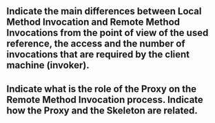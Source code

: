 ## Indicate the main differences between Local Method Invocation and Remote Method Invocations from the point of view of the used reference, the access and the number of invocations that are required by the client machine (invoker).

## Indicate what is the role of the Proxy on the Remote Method Invocation process. Indicate how the Proxy and the Skeleton are related.
